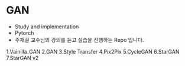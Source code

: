 # GAN

- Study and implementation
- Pytorch
- 주재걸 교수님의 강의를 듣고 실습을 진행하는 Repo 입니다.

1.Vainilla_GAN
2.GAN
3.Style Transfer
4.Pix2Pix
5.CycleGAN
6.StarGAN
7.StarGAN v2
